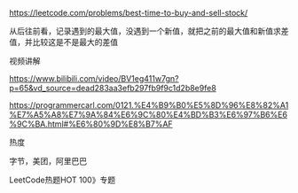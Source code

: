 https://leetcode.com/problems/best-time-to-buy-and-sell-stock/


从后往前看，记录遇到的最大值，没遇到一个新值，就把之前的最大值和新值求差值，并比较这是不是最大的差值


视频讲解

https://www.bilibili.com/video/BV1eg411w7gn?p=65&vd_source=dead283aa3efb297fb9f9c1d2b8e9fe8

https://programmercarl.com/0121.%E4%B9%B0%E5%8D%96%E8%82%A1%E7%A5%A8%E7%9A%84%E6%9C%80%E4%BD%B3%E6%97%B6%E6%9C%BA.html#%E6%80%9D%E8%B7%AF


热度

字节，美团，阿里巴巴

LeetCode热题HOT 100》专题

